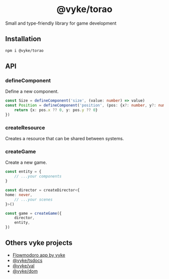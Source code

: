 <div align="center">
	<h1>
		@vyke/torao
	</h1>
</div>
Small and type-friendly library for game development

## Installation
```sh
npm i @vyke/torao
```

## API
### defineComponent
Define a new component.

```ts
const Size = defineComponent('size', (value: number) => value)
const Position = defineComponent('position', (pos: {x?: number, y?: number}) => {
	return {x: pos.x ?? 0, y: pos.y ?? 0}
})
```

### createResource
Creates a resource that can be shared between systems.

### createGame
Create a new game.

```ts
const entity = {
	// ...your components
}

const director = createDirector<{
home: never,
	// ...your scenes
}>()

const game = createGame({
	director,
	entity,
})
```

## Others vyke projects
- [Flowmodoro app by vyke](https://github.com/albizures/vyke-flowmodoro)
- [@vyke/tsdocs](https://github.com/albizures/vyke-tsdocs)
- [@vyke/val](https://github.com/albizures/vyke-val)
- [@vyke/dom](https://github.com/albizures/vyke-dom)
